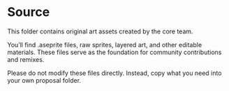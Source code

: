 # Source

This folder contains original art assets created by the core team.

You’ll find .aseprite files, raw sprites, layered art, and other editable materials. These files serve as the foundation for community contributions and remixes.

Please do not modify these files directly. Instead, copy what you need into your own proposal folder.
